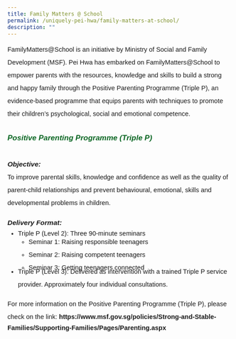 ```yaml
---
title: Family Matters @ School
permalink: /uniquely-pei-hwa/family-matters-at-school/
description: ""
---
```

<p style="font-size:14.5px; line-height:2;font-family:sans-serif;margin-top:0px;">FamilyMatters@School is an initiative by Ministry of Social and Family Development (MSF). Pei Hwa has embarked on FamilyMatters@School to empower parents with the resources, knowledge and skills to build a strong and happy family through the Positive Parenting Programme (Triple P), an evidence-based programme that equips parents with techniques to promote their children’s&nbsp;psychological, social and emotional competence.</p>

<h6 style="color:#0B6623;font-family:sans-serif;font-weight:bold;margin-top:30px;"><strong style="font-family:sans-serif;font-size:17px;color:#0B6623;">Positive Parenting Programme (Triple P)</strong></h6>

 <p style="line-height:2;margin-top:5px;margin-bottom:0;font-family:sans-serif;font-size:15.5px;"><strong style="font-family:sans-serif;"><em style="font-family:sans-serif;">Objective:<br></em></strong></p>

<p style="font-size:14.5px; line-height:2;margin-top:0px;font-family:sans-serif;">To improve parental skills, knowledge and confidence as well as the quality of parent-child relationships and prevent behavioural, emotional, skills and developmental problems in children.</p>

<p style="line-height:2;margin-top:5px;margin-bottom:0;font-family:sans-serif;font-size:15.5px;"><strong style="font-family:sans-serif;"><em style="font-family:sans-serif;">Delivery Format:</em></strong></p>

<ul style="margin-top:-5px;">
<li style="font-size:14.5px; line-height:2;font-family:sans-serif;">Triple P (Level 2): Three 90-minute seminars</li>
<ul style="margin-top:-10px; margin-bottom:-20px;">
<li style="font-size:14.5px; line-height:2;font-family:sans-serif;">Seminar 1: Raising responsible teenagers</li>
<li style="font-size:14.5px; line-height:2;font-family:sans-serif;">Seminar 2: Raising competent teenagers</li>
<li style="font-size:14.5px; line-height:2;font-family:sans-serif;">Seminar 3: Getting teenagers connected</li>
</ul>
<li style="font-size:14.5px; line-height:2;font-family:sans-serif;margin-bottom:0px;">Triple P (Level 3): Delivered as intervention with a trained Triple P service provider. Approximately four individual consultations.</li>
</ul>

<p style="margin-top:15px;font-size:14.5px; line-height:2;font-family:sans-serif;">For more information on the Positive Parenting Programme (Triple P), please check on the link:&nbsp;<a href="https://www.msf.gov.sg/policies/Strong-and-Stable-Families/Supporting-Families/Pages/Parenting.aspx" style="font-size:14.5px; line-height:1.5;font-family:sans-serif;font-weight:bold;text-decoration: none;">https://www.msf.gov.sg/policies/Strong-and-Stable-Families/Supporting-Families/Pages/Parenting.aspx</a></p>